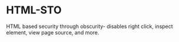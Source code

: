 # HTML-STO
HTML based security through obscurity- disables right click, inspect element, view page source, and more.
